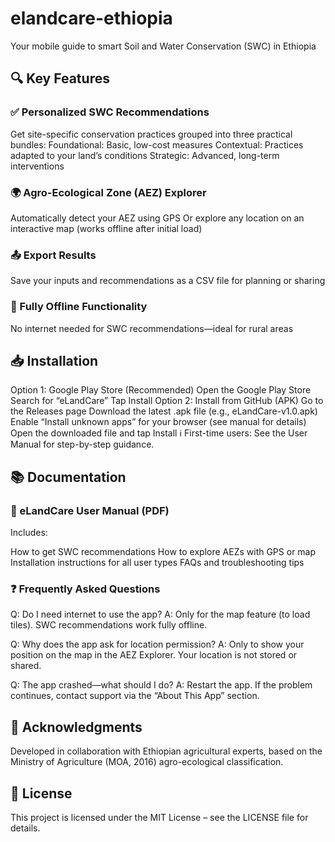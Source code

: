 # elandcare-ethiopia
Your mobile guide to smart Soil and Water Conservation (SWC) in Ethiopia

## 🔍 Key Features
### ✅ Personalized SWC Recommendations
Get site-specific conservation practices grouped into three practical bundles:
Foundational: Basic, low-cost measures
Contextual: Practices adapted to your land’s conditions
Strategic: Advanced, long-term interventions
### 🌍 Agro-Ecological Zone (AEZ) Explorer
Automatically detect your AEZ using GPS
Or explore any location on an interactive map (works offline after initial load)
### 📤 Export Results
Save your inputs and recommendations as a CSV file for planning or sharing
### 📱 Fully Offline Functionality
No internet needed for SWC recommendations—ideal for rural areas
## 📥 Installation
Option 1: Google Play Store (Recommended)
Open the Google Play Store
Search for “eLandCare”
Tap Install
Option 2: Install from GitHub (APK)
Go to the Releases page
Download the latest .apk file (e.g., eLandCare-v1.0.apk)
Enable “Install unknown apps” for your browser (see manual for details)
Open the downloaded file and tap Install
ℹ️ First-time users: See the User Manual for step-by-step guidance. 

## 📚 Documentation
### 📄 eLandCare User Manual (PDF)
Includes:

How to get SWC recommendations
How to explore AEZs with GPS or map
Installation instructions for all user types
FAQs and troubleshooting tips
### ❓ Frequently Asked Questions
Q: Do I need internet to use the app?
A: Only for the map feature (to load tiles). SWC recommendations work fully offline.

Q: Why does the app ask for location permission?
A: Only to show your position on the map in the AEZ Explorer. Your location is not stored or shared.

Q: The app crashed—what should I do?
A: Restart the app. If the problem continues, contact support via the “About This App” section.

## 🤝 Acknowledgments
Developed in collaboration with Ethiopian agricultural experts, based on the Ministry of Agriculture (MOA, 2016) agro-ecological classification.

## 📄 License
This project is licensed under the MIT License – see the LICENSE file for details.

